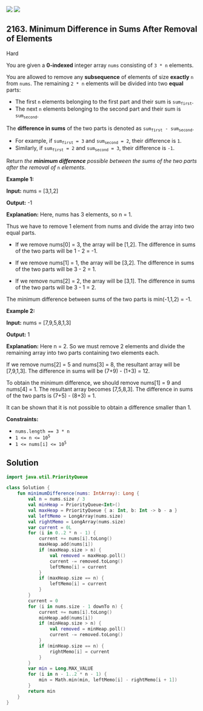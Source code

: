 [![](https://img.shields.io/github/stars/javadev/LeetCode-in-Kotlin?label=Stars&style=flat-square)](https://github.com/javadev/LeetCode-in-Kotlin)
[![](https://img.shields.io/github/forks/javadev/LeetCode-in-Kotlin?label=Fork%20me%20on%20GitHub%20&style=flat-square)](https://github.com/javadev/LeetCode-in-Kotlin/fork)

## 2163\. Minimum Difference in Sums After Removal of Elements

Hard

You are given a **0-indexed** integer array `nums` consisting of `3 * n` elements.

You are allowed to remove any **subsequence** of elements of size **exactly** `n` from `nums`. The remaining `2 * n` elements will be divided into two **equal** parts:

*   The first `n` elements belonging to the first part and their sum is <code>sum<sub>first</sub></code>.
*   The next `n` elements belonging to the second part and their sum is <code>sum<sub>second</sub></code>.

The **difference in sums** of the two parts is denoted as <code>sum<sub>first</sub> - sum<sub>second</sub></code>.

*   For example, if <code>sum<sub>first</sub> = 3</code> and <code>sum<sub>second</sub> = 2</code>, their difference is `1`.
*   Similarly, if <code>sum<sub>first</sub> = 2</code> and <code>sum<sub>second</sub> = 3</code>, their difference is `-1`.

Return _the **minimum difference** possible between the sums of the two parts after the removal of_ `n` _elements_.

**Example 1:**

**Input:** nums = [3,1,2]

**Output:** -1

**Explanation:** Here, nums has 3 elements, so n = 1.

Thus we have to remove 1 element from nums and divide the array into two equal parts.

- If we remove nums[0] = 3, the array will be [1,2]. The difference in sums of the two parts will be 1 - 2 = -1.

- If we remove nums[1] = 1, the array will be [3,2]. The difference in sums of the two parts will be 3 - 2 = 1.

- If we remove nums[2] = 2, the array will be [3,1]. The difference in sums of the two parts will be 3 - 1 = 2.

The minimum difference between sums of the two parts is min(-1,1,2) = -1. 

**Example 2:**

**Input:** nums = [7,9,5,8,1,3]

**Output:** 1

**Explanation:** Here n = 2. So we must remove 2 elements and divide the remaining array into two parts containing two elements each.

If we remove nums[2] = 5 and nums[3] = 8, the resultant array will be [7,9,1,3]. The difference in sums will be (7+9) - (1+3) = 12.

To obtain the minimum difference, we should remove nums[1] = 9 and nums[4] = 1. The resultant array becomes [7,5,8,3]. The difference in sums of the two parts is (7+5) - (8+3) = 1.

It can be shown that it is not possible to obtain a difference smaller than 1. 

**Constraints:**

*   `nums.length == 3 * n`
*   <code>1 <= n <= 10<sup>5</sup></code>
*   <code>1 <= nums[i] <= 10<sup>5</sup></code>

## Solution

```kotlin
import java.util.PriorityQueue

class Solution {
    fun minimumDifference(nums: IntArray): Long {
        val n = nums.size / 3
        val minHeap = PriorityQueue<Int>()
        val maxHeap = PriorityQueue { a: Int, b: Int -> b - a }
        val leftMemo = LongArray(nums.size)
        val rightMemo = LongArray(nums.size)
        var current = 0L
        for (i in 0..2 * n - 1) {
            current += nums[i].toLong()
            maxHeap.add(nums[i])
            if (maxHeap.size > n) {
                val removed = maxHeap.poll()
                current -= removed.toLong()
                leftMemo[i] = current
            }
            if (maxHeap.size == n) {
                leftMemo[i] = current
            }
        }
        current = 0
        for (i in nums.size - 1 downTo n) {
            current += nums[i].toLong()
            minHeap.add(nums[i])
            if (minHeap.size > n) {
                val removed = minHeap.poll()
                current -= removed.toLong()
            }
            if (minHeap.size == n) {
                rightMemo[i] = current
            }
        }
        var min = Long.MAX_VALUE
        for (i in n - 1..2 * n - 1) {
            min = Math.min(min, leftMemo[i] - rightMemo[i + 1])
        }
        return min
    }
}
```